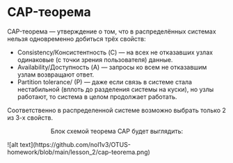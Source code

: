 # CAP-теорема
CAP-теорема — утверждение о том, что в распределённых системах нельзя одновременно добиться трёх свойств:

- Consistency/Консистентность (C) — на всех не отказавших узлах одинаковые (с точки зрения пользователя) данные.
- Availability/Доступность (A) — запросы ко всем не отказавшим узлам возвращают ответ.
- Partition tolerance/ (P) — даже если связь в системе стала нестабильной (вплоть до разделения системы на куски), но узлы работают, то система в целом продолжает работать.

Соответственно в распределенной системе возможно выбрать только 2 из 3-х свойств.

<p style="text-align: center;">Блок схемой теорема CAP будет выглядить:</p>
![alt text](https://github.com/nol1v3/OTUS-homework/blob/main/lesson_2/cap-teorema.png)
